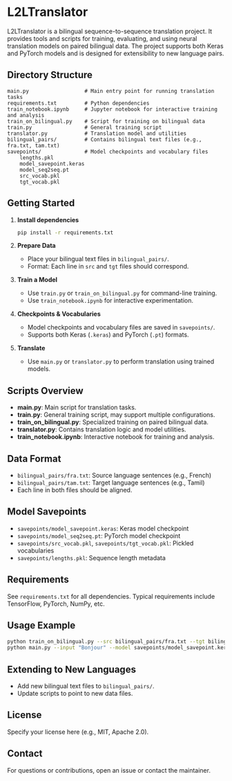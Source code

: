 # L2LTranslator

L2LTranslator is a bilingual sequence-to-sequence translation project. It provides tools and scripts for training, evaluating, and using neural translation models on paired bilingual data. The project supports both Keras and PyTorch models and is designed for extensibility to new language pairs.

## Directory Structure

```files
main.py                  # Main entry point for running translation tasks
requirements.txt         # Python dependencies
train_notebook.ipynb     # Jupyter notebook for interactive training and analysis
train_on_bilingual.py    # Script for training on bilingual data
train.py                 # General training script
translator.py            # Translation model and utilities
bilingual_pairs/         # Contains bilingual text files (e.g., fra.txt, tam.txt)
savepoints/              # Model checkpoints and vocabulary files
    lengths.pkl
    model_savepoint.keras
    model_seq2seq.pt
    src_vocab.pkl
    tgt_vocab.pkl
```

## Getting Started

1. **Install dependencies**

   ```bash
   pip install -r requirements.txt
   ```

2. **Prepare Data**
   - Place your bilingual text files in `bilingual_pairs/`.
   - Format: Each line in `src` and `tgt` files should correspond.

3. **Train a Model**
   - Use `train.py` or `train_on_bilingual.py` for command-line training.
   - Use `train_notebook.ipynb` for interactive experimentation.

4. **Checkpoints & Vocabularies**
   - Model checkpoints and vocabulary files are saved in `savepoints/`.
   - Supports both Keras (`.keras`) and PyTorch (`.pt`) formats.

5. **Translate**
   - Use `main.py` or `translator.py` to perform translation using trained models.

## Scripts Overview

- **main.py**: Main script for translation tasks.
- **train.py**: General training script, may support multiple configurations.
- **train_on_bilingual.py**: Specialized training on paired bilingual data.
- **translator.py**: Contains translation logic and model utilities.
- **train_notebook.ipynb**: Interactive notebook for training and analysis.

## Data Format

- `bilingual_pairs/fra.txt`: Source language sentences (e.g., French)
- `bilingual_pairs/tam.txt`: Target language sentences (e.g., Tamil)
- Each line in both files should be aligned.

## Model Savepoints

- `savepoints/model_savepoint.keras`: Keras model checkpoint
- `savepoints/model_seq2seq.pt`: PyTorch model checkpoint
- `savepoints/src_vocab.pkl`, `savepoints/tgt_vocab.pkl`: Pickled vocabularies
- `savepoints/lengths.pkl`: Sequence length metadata

## Requirements

See `requirements.txt` for all dependencies. Typical requirements include TensorFlow, PyTorch, NumPy, etc.

## Usage Example

```bash
python train_on_bilingual.py --src bilingual_pairs/fra.txt --tgt bilingual_pairs/tam.txt
python main.py --input "Bonjour" --model savepoints/model_savepoint.keras
```

## Extending to New Languages

- Add new bilingual text files to `bilingual_pairs/`.
- Update scripts to point to new data files.

## License

Specify your license here (e.g., MIT, Apache 2.0).

## Contact

For questions or contributions, open an issue or contact the maintainer.

